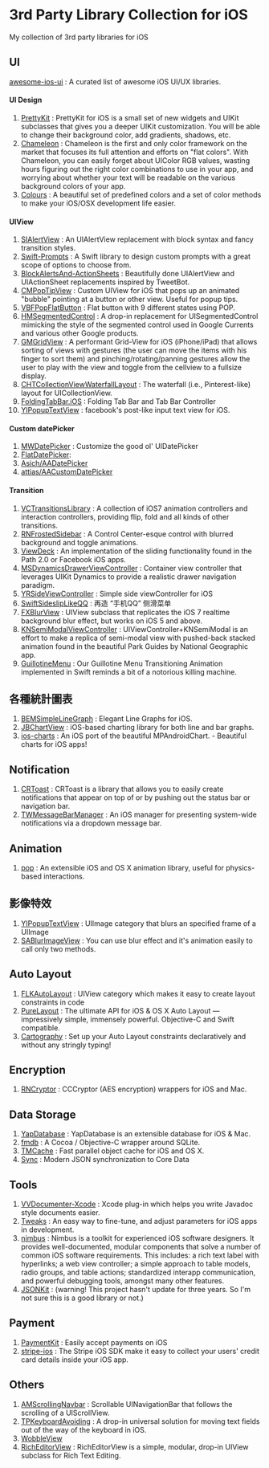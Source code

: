# 3rd Party Library Collection for iOS
My collection of 3rd party libraries for iOS

## UI
[awesome-ios-ui](https://github.com/cjwirth/awesome-ios-ui) : A curated list of awesome iOS UI/UX libraries.
#### UI Design
1. [PrettyKit](https://github.com/vicpenap/PrettyKit) : PrettyKit for iOS is a small set of new widgets and UIKit subclasses that gives you a deeper UIKit customization. You will be able to change their background color, add gradients, shadows, etc.
2. [Chameleon](https://github.com/VAlexander/Chameleon) : Chameleon is the first and only color framework on the market that focuses its full attention and efforts on "flat colors". With Chameleon, you can easily forget about UIColor RGB values, wasting hours figuring out the right color combinations to use in your app, and worrying about whether your text will be readable on the various background colors of your app.
3. [Colours](https://github.com/bennyguitar/Colours) : A beautiful set of predefined colors and a set of color methods to make your iOS/OSX development life easier.

#### UIView
1. [SIAlertView](https://github.com/Sumi-Interactive/SIAlertView) : An UIAlertView replacement with block syntax and fancy transition styles.
2. [Swift-Prompts](https://github.com/GabrielAlva/Swift-Prompts) : A Swift library to design custom prompts with a great scope of options to choose from.
2. [BlockAlertsAnd-ActionSheets](https://github.com/gpambrozio/BlockAlertsAnd-ActionSheets) : Beautifully done UIAlertView and UIActionSheet replacements inspired by TweetBot.
3. [CMPopTipView](https://github.com/chrismiles/CMPopTipView) : Custom UIView for iOS that pops up an animated "bubble" pointing at a button or other view. Useful for popup tips.
4. [VBFPopFlatButton](https://github.com/victorBaro/VBFPopFlatButton) : Flat button with 9 different states using POP.
5. [HMSegmentedControl](https://github.com/HeshamMegid/HMSegmentedControl) : A drop-in replacement for UISegmentedControl mimicking the style of the segmented control used in Google Currents and various other Google products.
6. [GMGridView](https://github.com/gmoledina/GMGridView) : A performant Grid-View for iOS (iPhone/iPad) that allows sorting of views with gestures (the user can move the items with his finger to sort them) and pinching/rotating/panning gestures allow the user to play with the view and toggle from the cellview to a fullsize display.
7. [CHTCollectionViewWaterfallLayout](https://github.com/chiahsien/CHTCollectionViewWaterfallLayout) : The waterfall (i.e., Pinterest-like) layout for UICollectionView.
8. [FoldingTabBar.iOS](https://github.com/Yalantis/FoldingTabBar.iOS) : Folding Tab Bar and Tab Bar Controller
9. [YIPopupTextView](https://github.com/inamiy/YIPopupTextView) : facebook's post-like input text view for iOS.

#### Custom datePicker
1. [MWDatePicker](https://github.com/mwermuth/MWDatePicker) : Customize the good ol' UIDatePicker
2. [FlatDatePicker](https://github.com/syshen/FlatDatePicker):
3. [Asich/AADatePicker](https://github.com/Asich/AADatePicker)
4. [attias/AACustomDatePicker](https://github.com/attias/AACustomDatePicker)

#### Transition
1. [VCTransitionsLibrary](https://github.com/ColinEberhardt/VCTransitionsLibrary) : A collection of iOS7 animation controllers and interaction controllers, providing flip, fold and all kinds of other transitions.
2. [RNFrostedSidebar](https://github.com/rnystrom/RNFrostedSidebar) : A Control Center-esque control with blurred background and toggle animations.
3. [ViewDeck](https://github.com/Inferis/ViewDeck) : An implementation of the sliding functionality found in the Path 2.0 or Facebook iOS apps.
4. [MSDynamicsDrawerViewController](https://github.com/erichoracek/MSDynamicsDrawerViewController) : Container view controller that leverages UIKit Dynamics to provide a realistic drawer navigation paradigm.
5. [YRSideViewController](https://github.com/YueRuo/YRSideViewController) : Simple side viewController for iOS
6. [SwiftSideslipLikeQQ](https://github.com/johnlui/SwiftSideslipLikeQQ) : 再造 “手机QQ” 侧滑菜单
6. [FXBlurView](https://github.com/nicklockwood/FXBlurView) : UIView subclass that replicates the iOS 7 realtime background blur effect, but works on iOS 5 and above.
7. [KNSemiModalViewController](https://github.com/kentnguyen/KNSemiModalViewController) : UIViewController+KNSemiModal is an effort to make a replica of semi-modal view with pushed-back stacked animation found in the beautiful Park Guides by National Geographic app. 
8. [GuillotineMenu](https://github.com/Yalantis/GuillotineMenu) : Our Guillotine Menu Transitioning Animation implemented in Swift reminds a bit of a notorious killing machine.


## 各種統計圖表
1. [BEMSimpleLineGraph](https://github.com/Boris-Em/BEMSimpleLineGraph) : Elegant Line Graphs for iOS.
2. [JBChartView](https://github.com/Jawbone/JBChartView) : iOS-based charting library for both line and bar graphs.
3. [ios-charts](https://github.com/danielgindi/ios-charts) : An iOS port of the beautiful MPAndroidChart. - Beautiful charts for iOS apps!

## Notification
1. [CRToast](https://github.com/cruffenach/CRToast) : CRToast is a library that allows you to easily create notifications that appear on top of or by pushing out the status bar or navigation bar.
2. [TWMessageBarManager](https://github.com/terryworona/TWMessageBarManager) : An iOS manager for presenting system-wide notifications via a dropdown message bar.



## Animation
1. [pop](https://github.com/facebook/pop) : An extensible iOS and OS X animation library, useful for physics-based interactions.

## 影像特效
1. [YIPopupTextView](https://github.com/Adrian2112/UIImage-BlurredFrame) : UIImage category that blurs an specified frame of a UIImage
2. [SABlurImageView](https://github.com/szk-atmosphere/SABlurImageView) : You can use blur effect and it's animation easily to call only two methods.

## Auto Layout
1. [FLKAutoLayout](https://github.com/floriankugler/FLKAutoLayout) : UIView category which makes it easy to create layout constraints in code
2. [PureLayout](https://github.com/smileyborg/PureLayout) : The ultimate API for iOS & OS X Auto Layout — impressively simple, immensely powerful. Objective-C and Swift compatible.
3. [Cartography](https://github.com/robb/Cartography) : Set up your Auto Layout constraints declaratively and without any stringly typing!

## Encryption
1. [RNCryptor](https://github.com/RNCryptor/RNCryptor) : CCCryptor (AES encryption) wrappers for iOS and Mac.

## Data Storage
1. [YapDatabase](https://github.com/yapstudios/YapDatabase) : YapDatabase is an extensible database for iOS & Mac.
2. [fmdb](https://github.com/ccgus/fmdb) : A Cocoa / Objective-C wrapper around SQLite.
3. [TMCache](https://github.com/tumblr/TMCache) : Fast parallel object cache for iOS and OS X.
4. [Sync](https://github.com/hyperoslo/Sync) : Modern JSON synchronization to Core Data

## Tools
1. [VVDocumenter-Xcode](https://github.com/onevcat/VVDocumenter-Xcode) : Xcode plug-in which helps you write Javadoc style documents easier.
2. [Tweaks](https://github.com/facebook/Tweaks) : An easy way to fine-tune, and adjust parameters for iOS apps in development.
3. [nimbus](https://github.com/jverkoey/nimbus) : Nimbus is a toolkit for experienced iOS software designers. It provides well-documented, modular components that solve a number of common iOS software requirements. This includes: a rich text label with hyperlinks; a web view controller; a simple approach to table models, radio groups, and table actions; standardized interapp communication, and powerful debugging tools, amongst many other features.
2. [JSONKit](https://github.com/johnezang/JSONKit) : (warning! This project hasn't update for three years. So I'm not sure this is a good library or not.)

## Payment
1. [PaymentKit](https://github.com/stripe/PaymentKit) : Easily accept payments on iOS
2. [stripe-ios](https://github.com/stripe/stripe-ios) : The Stripe iOS SDK make it easy to collect your users' credit card details inside your iOS app.

## Others
1. [AMScrollingNavbar](https://github.com/andreamazz/AMScrollingNavbar) : Scrollable UINavigationBar that follows the scrolling of a UIScrollView.
2. [TPKeyboardAvoiding](https://github.com/michaeltyson/TPKeyboardAvoiding) : A drop-in universal solution for moving text fields out of the way of the keyboard in iOS.
3. [WobbleView](https://github.com/inFullMobile/WobbleView)
4. [RichEditorView](https://github.com/cjwirth/RichEditorView) : RichEditorView is a simple, modular, drop-in UIView subclass for Rich Text Editing.

